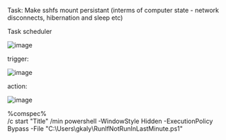 Task: Make sshfs mount persistant (interms of computer state -  network disconnects, hibernation and sleep etc)  

Task scheduler  

![image](https://github.com/kalyan0510/ScriptDump/assets/14043633/ec92fd59-be21-4113-b48e-5bdc018321d1)  




trigger:  

![image](https://github.com/kalyan0510/ScriptDump/assets/14043633/4c7e968b-7cf9-4659-81b0-a411e10e7be1)


action:  

![image](https://github.com/kalyan0510/ScriptDump/assets/14043633/a6d8db05-3fba-4f35-b771-df92f658a7bd)


%comspec%  
/c start "Title" /min  powershell -WindowStyle Hidden -ExecutionPolicy Bypass -File "C:\Users\gkaly\RunIfNotRunInLastMinute.ps1"
